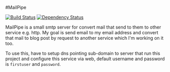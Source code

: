 #MailPipe

[![Build Status](https://travis-ci.org/llun/mailpipe.png?branch=master)](https://travis-ci.org/llun/mailpipe)
[![Dependency Status](https://gemnasium.com/llun/mailpipe.png)](https://gemnasium.com/llun/mailpipe)

MailPipe is a small smtp server for convert mail that send to them to other service e.g. http. My goal is send email to my email address and convert that mail to blog post by request to another service which I'm working on it too.

To use this, have to setup dns pointing sub-domain to server that run this project and configure this service via web, default username and password is `firstuser` and `password`.
